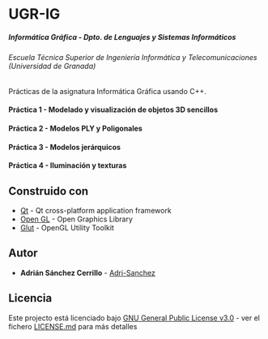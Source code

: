 # UGR-IG
##### Informática Gráfica - Dpto. de Lenguajes y Sistemas Informáticos
###### Escuela Técnica Superior de Ingeniería Informática y Telecomunicaciones (Universidad de Granada)


Prácticas de la asignatura Informática Gráfica usando C++.

#### Práctica 1 - Modelado y visualización de objetos 3D sencillos
#### Práctica 2 - Modelos PLY y Poligonales
#### Práctica 3 - Modelos jerárquicos
#### Práctica 4 - Iluminación y texturas

## Construido con

* [Qt](https://github.com/qt) - Qt cross-platform application framework 
* [Open GL](https://www.opengl.org) - Open Graphics Library
* [Glut](https://www.opengl.org/resources/libraries/glut/) - OpenGL Utility Toolkit

## Autor

* **Adrián Sánchez Cerrillo** - [Adri-Sanchez](https://github.com/Adri-Sanchez)

## Licencia

Este projecto está licenciado bajo [GNU General Public License v3.0](http://www.gnu.org/licenses/) - ver el fichero [LICENSE.md](LICENSE.md) para más detalles
